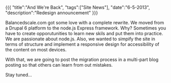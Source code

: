 {{{
    "title":"And We're Back",
    "tags":["Site News"],
    "date":"6-5-2013",
    "description":"Redesign announcement"
}}}

Balancedscale.com got some love with a complete rewrite.  We moved from a Drupal 6 platform
to the node.js Express framework.  Why?  Sometimes you have to create opporutunities 
to learn new skils and put them into practice.  We are passionate about node.js.
Also, we wanted to simpify the site in terms of structure and implement
a responsive design for accessibility of the content on most devices.

With that, we are going to post the migration process in a multi-part blog posting so 
that others can learn from out mistakes.

Stay tuned...
